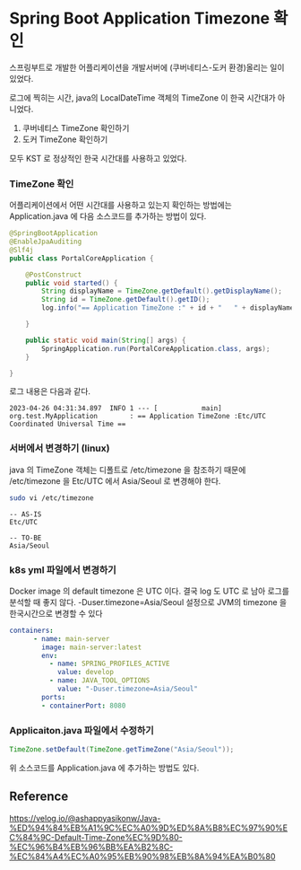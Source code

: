 # Spring Boot Application Timezone 확인

스프링부트로 개발한 어플리케이션을 개발서버에 (쿠버네티스-도커 환경)올리는 일이 있었다.

로그에 찍히는 시간, java의 LocalDateTime 객체의 TimeZone 이 한국 시간대가 아니었다.

1. 쿠버네티스 TimeZone 확인하기
2. 도커 TimeZone 확인하기

모두 KST 로 정상적인 한국 시간대를 사용하고 있었다.

### TimeZone 확인

어플리케이션에서 어떤 시간대를 사용하고 있는지 확인하는 방법에는 Application.java 에 다음 소스코드를 추가하는 방법이 있다.

```java
@SpringBootApplication
@EnableJpaAuditing
@Slf4j
public class PortalCoreApplication {

    @PostConstruct
    public void started() {
        String displayName = TimeZone.getDefault().getDisplayName();
        String id = TimeZone.getDefault().getID();
        log.info("== Application TimeZone :" + id + "   " + displayName + " ==");

    }

    public static void main(String[] args) {
        SpringApplication.run(PortalCoreApplication.class, args);
    }

}
```

로그 내용은 다음과 같다.

```
2023-04-26 04:31:34.897  INFO 1 --- [           main] org.test.MyApplication        : == Application TimeZone :Etc/UTC   Coordinated Universal Time ==
```

### 서버에서 변경하기 (linux)

java 의 TimeZone 객체는 디폴트로 /etc/timezone 을 참조하기 때문에 /etc/timezone 을 Etc/UTC 에서 Asia/Seoul 로 변경해야 한다.

```bash
sudo vi /etc/timezone
```

```
-- AS-IS
Etc/UTC

-- TO-BE
Asia/Seoul
```

### k8s yml 파일에서 변경하기

Docker image 의 default timezone 은 UTC 이다. 결국 log 도 UTC 로 남아 로그를 분석할 때 좋지 않다. 
-Duser.timezone=Asia/Seoul 설정으로 JVM의 timezone 을 한국시간으로 변경할 수 있다

```yaml
containers:
      - name: main-server
        image: main-server:latest
        env:
          - name: SPRING_PROFILES_ACTIVE
            value: develop
          - name: JAVA_TOOL_OPTIONS
            value: "-Duser.timezone=Asia/Seoul"
        ports:
        - containerPort: 8080
```

### Applicaiton.java 파일에서 수정하기

```java
TimeZone.setDefault(TimeZone.getTimeZone("Asia/Seoul"));
```

위 소스코드를 Application.java 에 추가하는 방법도 있다.


## Reference

https://velog.io/@ashappyasikonw/Java-%ED%94%84%EB%A1%9C%EC%A0%9D%ED%8A%B8%EC%97%90%EC%84%9C-Default-Time-Zone%EC%9D%80-%EC%96%B4%EB%96%BB%EA%B2%8C-%EC%84%A4%EC%A0%95%EB%90%98%EB%8A%94%EA%B0%80